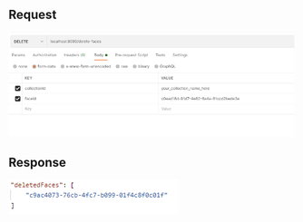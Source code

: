 ## Request

![Request](image/DeleteFacesRequest.png)

## Response

![Response](image/DeleteFacesResponse.png)
